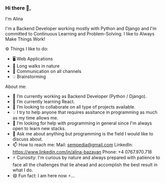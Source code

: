 ### Hi there 👋,
I'm Alina

<!--
**sempedia/sempedia** is a ✨ _special_ ✨ repository because its `README.md` (this file) appears on your GitHub profile. -->

I'm a Backend Developer working mostly with Python and Django and I'm committed to Continuous Learning and Problem-Solving. I like to
Always Make Things Work!

⚙️ Things I like to do: 
- 🖥 Web Applications
- 🌱 Long walks in nature
- 👯 Communication on all channels
- 💡 Brainstorming



About me:

- 🔭 I’m currently working as Backend Developer (Python / Django).
- 🌱 I’m currently learning React.
- 👯 I’m looking to collaborate on all type of projects available.
- 💡 I try to help anyone that requires assitance in programming as much as my time allows me.
- 🤔 I’m looking for help with programming in general since I'm always open to learn new stacks. 
- 💬 Ask me about anything but programming is the field I would like to discuss about.
- 📫 How to reach me: 
Mail: sempedia@gmail.com
LinkedIn: https://www.linkedin.com/in/alina-bazavan
Phone: +4 0767.970.718
- ⚡ Curiosity: I'm curious by nature and always prepared with patience to face all the challenges that lie ahead and accomplish the best result in what I do.
- 😄 Fun fact: I am here now ⚡...

